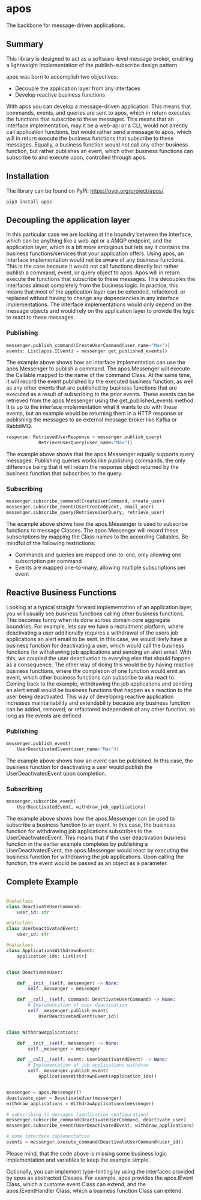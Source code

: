 # apos

The backbone for message-driven applications.

## Summary
This library is designed to act as a software-level message broker, enabling a lightweight implementation of the publish-subscribe design pattern.

apos was born to accomplish two objectives:
* Decouple the application layer from any interfaces
* Develop reactive business functions

With apos you can develop a message-driven application. This means that commands, events, and queries are sent to apos, which in return executes the functions that subscribe to these messages. This means that an interface implementation, may it be a web-api or a CLI, would not directly call  application functions, but would rather send a message to apos, which will in return execute the business functions that subscribe to these messages. Equally, a business function would not call any other business function, but rather publishes an event, which other business functions can subscribe to and execute upon, controlled through apos.


## Installation
The library can be found on PyPi:
https://pypi.org/project/apos/


```shell
pip3 install apos
```

## Decoupling the application layer
In this particular case we are looking at the boundry between the interface, which can be anything like a web-api or a AMQP endpoint, and the application layer, which is a bit more ambigious but lets say it contains the business functions/services that your application offers. Using apos, an interface implementation would not be aware of any business functions. This is the case because it would not call functions directly but rather publish a command, event, or query object to apos. Apos will in return execute the functions that subscribe to these messages. This decouples the interfaces almost completely from the business logic. In practice, this means that most of the application layer can be extended, refactored, or replaced without having to change any dependencies in any interface implementations. The interface implementations would only depend on the message objects and would rely on the application layer to provide the logic to react to these messages.

### Publishing

```python
messenger.publish_command(CreateUserCommand(user_name="Max"))
events: List[apos.IEvent] = messenger.get_published_events()
```
The example above shows how an interface implementation can use the apos.Messenger to publish a command. The apos.Messenger will execute the Callable mapped to the name of the command Class. At the same time, it will record the event published by the executed business function, as well as any other events that are published by business functions that are executed as a result of subscribing to the prior events. These events can be retrieved from the apos.Messenger using the get_published_events method. It is up to the interface implementation what it wants to do with these events, but an example would be returning them in a HTTP response or publishing the messages to an external message broker like Kafka or RabbitMQ.

```python
response: RetrievedUserResponse = messenger.publish_query(
            RetrieveUserQuery(user_name="Max"))
```
The example above shows that the apos.Messenger equally supports query messages. Publishing queries works like publishing commands, the only difference being that it will return the response object returned by the business function that subscribes to the query.

### Subscribing

```python
messenger.subscribe_command(CreateUserCommand, create_user)
messenger.subscribe_event(UserCreatedEvent, email_user)
messenger.subscribe_query(RetrieveUserQuery, retrieve_user)
```
The example above shows how the apos.Messenger is used to subscribe functions to message Classes. The apos.Messenger will record these subscriptions by mapping the Class names to the according Callables. Be mindful of the following restrictions:
* Commands and queries are mapped one-to-one, only allowing one subscription per command
* Events are mapped one-to-many, allowing multiple subscriptions per event



## Reactive Business Functions
Looking at a typical straight forward implementation of an application layer, you will usually see business functions calling other business functions. This becomes funny when its done across domain core aggregate boundries. For example, lets say we have a recruitment platform, where deactivating a user additionally requires a withdrawal of the users job applications an alert email to be sent. In this case, we would likely have a business function for deactivating a user, which would call the business functions for withdrawing job applications and sending an alert email. With this, we coupled the user deactivation to everying else that should happen as a consequence. The other way of doing this would be by having reactive business functions, where the completion of one function would emit an event, which other business functions can subscribe to aka react to. Coming back to the example, withdrawing the job applications and sending an alert email would be business functions that happen as a reaction to the user being deactivated. This way of developing reactive application increases maintainability and extendability because any business function can be added, removed, or refactored independent of any other function, as long as the events are defined. 

### Publishing

```python
messenger.publish_event(
    UserDeactivatedEvent(user_name="Max"))
```
The example above shows how an event can be published. In this case, the business function for deactivating a user would publish the UserDeactivatedEvent upon completion.

### Subscribing

```python
messenger.subscribe_event(
    UserDeactivatedEvent, withdraw_job_applications)
```
The example above shows how the apos.Messenger can be used to subscribe a business function to an event. In this case, the business function for withdrawing job applications subscribes to the UserDeactivatedEvent. This means that if the user deactivation business function in the earlier example completes by publishing a UserDeactivatedEvent, the apos.Messenger would react by executing the business function for withdrawing the job applications. Upon calling the function, the event would be passed as an object as a parameter.


## Complete Example
```python

@dataclass
class DeactivateUserCommand:
    user_id: str

@dataclass
class UserDeactivatedEvent:
    user_id: str

@dataclass
class ApplicationsWithdrawnEvent:
    application_ids: List[str]


class DeactivateUser:

    def __init__(self, messenger) -> None:
        self._messenger = messenger

    def __call__(self, command: DeactivateUserCommand) -> None:
        # Implementation of user deactivation
        self._messenger.publish_event(
            UserDeactivatedEvent(user_id))


class WithdrawApplications:

    def __init__(self, messenger) -> None:
        self._messenger = messenger

    def __call__(self, event: UserDeactivatedEvent) -> None:
        # Implementation of job applications withdraw
        self._messenger.publish_event(
            ApplicationsWithdrawnEvent(application_ids))


messenger = apos.Messenger()
deactivate_user = DeactivateUser(messenger)
withdraw_applications = WithdrawApplications(messenger)

# subscribing to messages (application configuration)
messenger.subscribe_command(DeactivateUserCommand, deactivate_user)
messenger.subscribe_event(UserDeactivatedEvent, withdraw_applications)

# some interface implementation
events = messenger.execute_command(DeactivateUserCommand(user_id))

```

Please mind, that the code above is missing some business logic implementation and variables to keep the example simple.

Optionally, you can implement type-hinting by using the interfaces provided by apos as abstracted Classes. For example, apos provides the apos.IEvent Class, which a custome event Class can extend, and the apos.IEventHandler Class, which a business function Class can extend.  